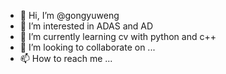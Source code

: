 - 👋 Hi, I’m @gongyuweng
- 👀 I’m interested in ADAS and AD
- 🌱 I’m currently learning cv with python and c++ 
- 💞️ I’m looking to collaborate on ...
- 📫 How to reach me ...

<!---
gongyuweng/gongyuweng is a ✨ special ✨ repository because its `README.md` (this file) appears on your GitHub profile.
You can click the Preview link to take a look at your changes.
--->
